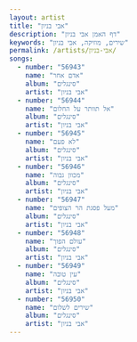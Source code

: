 ```yaml
---
layout: artist
title: "אבי בניון"
description: "דף האמן אבי בניון"
keywords: "שירים, מוזיקה, אבי בניון"
permalink: /artists/אבי-בניון/
songs:
  - number: "56943"
    name: "אדם אחר"
    album: "סינגלים"
    artist: "אבי בניון"
  - number: "56944"
    name: "אל תוותר על החלום"
    album: "סינגלים"
    artist: "אבי בניון"
  - number: "56945"
    name: "לא פעם"
    album: "סינגלים"
    artist: "אבי בניון"
  - number: "56946"
    name: "מכוון גבוה"
    album: "סינגלים"
    artist: "אבי בניון"
  - number: "56947"
    name: "מעל פסגת הר הצופים"
    album: "סינגלים"
    artist: "אבי בניון"
  - number: "56948"
    name: "עולם הפוך"
    album: "סינגלים"
    artist: "אבי בניון"
  - number: "56949"
    name: "עין טובה"
    album: "סינגלים"
    artist: "אבי בניון"
  - number: "56950"
    name: "שירים לשלום"
    album: "סינגלים"
    artist: "אבי בניון"
---
```

